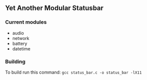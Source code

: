 ## Yet Another Modular Statusbar
### Current modules
- audio
- network
- battery
- datetime

### Building
To build run this command:
`gcc status_bar.c -o status_bar -lX11`
